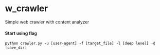 # w_crawler
Simple web crawler with content analyzer

#### Start using flag 

`python crawler.py -u [user-agent] -f [target_file] -l [deep level] -d [save_dir]`
